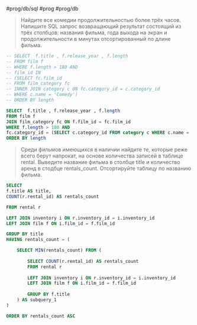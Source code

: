 #prog/db/sql #prog #prog/db 

> Найдите все комедии продолжительностью более трёх часов. Напишите SQL запрос возвращающий результат состоящий из трёх столбцов: названия фильма, года выхода на экран и продолжительности в минутах отсортированный по длине фильма.
```sql
-- SELECT  f.title , f.release_year , f.length 
-- FROM film f
-- WHERE f.length > 180 AND
-- film_id IN
-- (SELECT fc.film_id 
-- FROM film_category fc
-- INNER JOIN category c ON fc.category_id = c.category_id
-- WHERE c.name = 'Comedy')
-- ORDER BY length

SELECT  f.title , f.release_year , f.length 
FROM film f
JOIN film_category fc ON f.film_id = fc.film_id
WHERE f.length > 180 AND
fc.category_id = (SELECT c.category_id FROM category c WHERE c.name = 'Comedy')
ORDER BY length
```

> Среди фильмов имеющихся в наличии найдите те, которые реже всего берут напрокат, на основе количества записей в таблице rental. Выведите название фильма в столбце title и количество аренд в стодбце rentals_count. Отсортируйте таблицу по названию фильма.
```sql
SELECT
f.title AS title,
COUNT(r.rental_id) AS rentals_count

FROM rental r

LEFT JOIN inventory i ON r.inventory_id = i.inventory_id
LEFT JOIN film f ON i.film_id = f.film_id

GROUP BY title
HAVING rentals_count = (

	SELECT MIN(rentals_count) FROM (
	
		SELECT COUNT(r.rental_id) AS rentals_count
	    FROM rental r
	    
	    LEFT JOIN inventory i ON r.inventory_id = i.inventory_id
		LEFT JOIN film f ON i.film_id = f.film_id
		
	    GROUP BY f.title
	) AS subquery_1
)

ORDER BY rentals_count ASC
```
